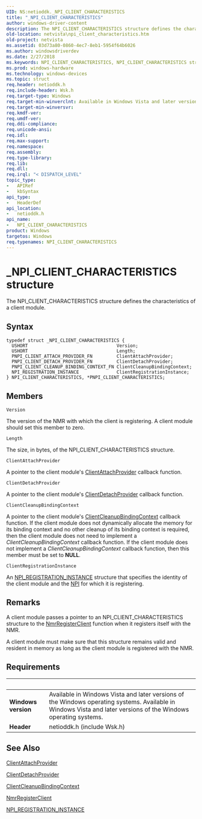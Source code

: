 ```yaml
---
UID: NS:netioddk._NPI_CLIENT_CHARACTERISTICS
title: "_NPI_CLIENT_CHARACTERISTICS"
author: windows-driver-content
description: The NPI_CLIENT_CHARACTERISTICS structure defines the characteristics of a client module.
old-location: netvista\npi_client_characteristics.htm
old-project: netvista
ms.assetid: 03d73a80-0860-4ec7-8eb1-5954f64b6026
ms.author: windowsdriverdev
ms.date: 2/27/2018
ms.keywords: NPI_CLIENT_CHARACTERISTICS, NPI_CLIENT_CHARACTERISTICS structure [Network Drivers Starting with Windows Vista], PNPI_CLIENT_CHARACTERISTICS, PNPI_CLIENT_CHARACTERISTICS structure pointer [Network Drivers Starting with Windows Vista], _NPI_CLIENT_CHARACTERISTICS, netioddk/NPI_CLIENT_CHARACTERISTICS, netioddk/PNPI_CLIENT_CHARACTERISTICS, netvista.npi_client_characteristics, nmrref_01bb300c-5e76-40e3-9358-a01e991ceecf.xml
ms.prod: windows-hardware
ms.technology: windows-devices
ms.topic: struct
req.header: netioddk.h
req.include-header: Wsk.h
req.target-type: Windows
req.target-min-winverclnt: Available in Windows Vista and later versions of the Windows operating   systems.
req.target-min-winversvr: 
req.kmdf-ver: 
req.umdf-ver: 
req.ddi-compliance: 
req.unicode-ansi: 
req.idl: 
req.max-support: 
req.namespace: 
req.assembly: 
req.type-library: 
req.lib: 
req.dll: 
req.irql: "< DISPATCH_LEVEL"
topic_type:
-	APIRef
-	kbSyntax
api_type:
-	HeaderDef
api_location:
-	netioddk.h
api_name:
-	NPI_CLIENT_CHARACTERISTICS
product: Windows
targetos: Windows
req.typenames: NPI_CLIENT_CHARACTERISTICS
---
```


# _NPI_CLIENT_CHARACTERISTICS structure
The NPI_CLIENT_CHARACTERISTICS structure defines the characteristics of a client module.

## Syntax
````
typedef struct _NPI_CLIENT_CHARACTERISTICS {
  USHORT                                 Version;
  USHORT                                 Length;
  PNPI_CLIENT_ATTACH_PROVIDER_FN         ClientAttachProvider;
  PNPI_CLIENT_DETACH_PROVIDER_FN         ClientDetachProvider;
  PNPI_CLIENT_CLEANUP_BINDING_CONTEXT_FN ClientCleanupBindingContext;
  NPI_REGISTRATION_INSTANCE              ClientRegistrationInstance;
} NPI_CLIENT_CHARACTERISTICS, *PNPI_CLIENT_CHARACTERISTICS;
````

## Members


`Version`

The version of the NMR with which the client is registering. A client module should set this
     member to zero.

`Length`

The size, in bytes, of the NPI_CLIENT_CHARACTERISTICS structure.

`ClientAttachProvider`

A pointer to the client module's 
     <a href="..\netioddk\nc-netioddk-npi_client_attach_provider_fn.md">ClientAttachProvider</a> callback
     function.

`ClientDetachProvider`

A pointer to the client module's 
     <a href="..\netioddk\nc-netioddk-npi_client_detach_provider_fn.md">ClientDetachProvider</a> callback
     function.

`ClientCleanupBindingContext`

A pointer to the client module's 
     <a href="..\netioddk\nc-netioddk-npi_client_cleanup_binding_context_fn.md">
     ClientCleanupBindingContext</a> callback function. If the client module does not dynamically allocate
     the memory for its binding context and no other cleanup of its binding context is required, then the
     client module does not need to implement a 
     <i>
     ClientCleanupBindingContext</i> callback function. If the client module does not implement a 
     <i>
     ClientCleanupBindingContext</i> callback function, then this member must be set to <b>NULL</b>.

`ClientRegistrationInstance`

An 
     <a href="..\netioddk\ns-netioddk-_npi_registration_instance.md">
     NPI_REGISTRATION_INSTANCE</a> structure that specifies the identity of the client module and the 
     <a href="https://docs.microsoft.com/en-us/windows-hardware/drivers/network/network-programming-interface">NPI</a> for which it is
     registering.

## Remarks
A client module passes a pointer to an NPI_CLIENT_CHARACTERISTICS structure to the 
    <a href="..\netioddk\nf-netioddk-nmrregisterclient.md">NmrRegisterClient</a> function when it
    registers itself with the NMR.

A client module must make sure that this structure remains valid and resident in memory as long as the
    client module is registered with the NMR.

## Requirements
| &nbsp; | &nbsp; |
| ---- |:---- |
| **Windows version** | Available in Windows Vista and later versions of the Windows operating   systems. Available in Windows Vista and later versions of the Windows operating   systems. |
| **Header** | netioddk.h (include Wsk.h) |

## See Also

<a href="..\netioddk\nc-netioddk-npi_client_attach_provider_fn.md">ClientAttachProvider</a>



<a href="..\netioddk\nc-netioddk-npi_client_detach_provider_fn.md">ClientDetachProvider</a>



<a href="..\netioddk\nc-netioddk-npi_client_cleanup_binding_context_fn.md">ClientCleanupBindingContext</a>



<a href="..\netioddk\nf-netioddk-nmrregisterclient.md">NmrRegisterClient</a>



<a href="..\netioddk\ns-netioddk-_npi_registration_instance.md">NPI_REGISTRATION_INSTANCE</a>